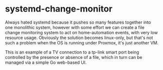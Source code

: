 # systemd-change-monitor

Always hated systemd because it pushes so many features together into one monolithic
system, however with some effort we can create a file change monitoring system
to act on home-automation events, with very low resource usage.  Obviously the solution
becomes linux-only, but that's not such a problem when the OS is running under 
Proxmox, it's just another VM.

This is an example of a TV connection to a tp-link smart port being controlled by the
presence or absence of a file, which in turn can be managed via a simple Go web-based
UI.


